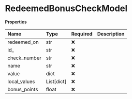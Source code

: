 # RedeemedBonusCheckModel

**Properties**

| Name         | Type       | Required | Description |
| :----------- | :--------- | :------- | :---------- |
| redeemed_on  | str        | ❌       |             |
| id\_         | str        | ❌       |             |
| check_number | str        | ❌       |             |
| name         | str        | ❌       |             |
| value        | dict       | ❌       |             |
| local_values | List[dict] | ❌       |             |
| bonus_points | float      | ❌       |             |

<!-- This file was generated by liblab | https://liblab.com/ -->
